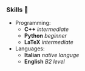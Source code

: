 ### Skills :muscle:
* Programming: 
  * **C++** _intermediate_
  * **Python** _beginner_
  * **LaTeX** _intermediate_
* Languages: 
  * **Italian** _native languge_
  * **English** _B2 level_
